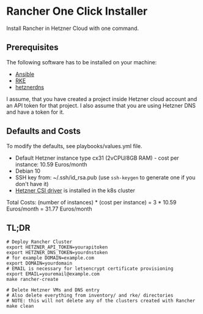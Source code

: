 # Rancher One Click Installer

Install Rancher in Hetzner Cloud with one command.

## Prerequisites

The following software has to be installed on your machine:

* [Ansible](https://docs.ansible.com/ansible/latest/installation_guide/intro_installation.html)
* [RKE](https://github.com/rancher/rke/releases)
* [hetznerdns](https://github.com/earthquakesan/hetznerdns-py)

I assume, that you have created a project inside Hetzner cloud account and an API token for that project.
I also assume that you are using Hetzner DNS and have a token for it.

## Defaults and Costs

To modify the defaults, see playbooks/values.yml file.

* Default Hetzner instance type cx31 (2vCPU/8GB RAM) - cost per instance: 10.59 Euros/month
* Debian 10
* SSH key from: ~/.ssh/id_rsa.pub (use `ssh-keygen` to generate one if you don't have it)
* [Hetzner CSI driver](https://github.com/hetznercloud/csi-driver) is installed in the k8s cluster

Total Costs: (number of instances) * (cost per instance) = 3 * 10.59 Euros/month = 31.77 Euros/month

## TL;DR

```
# Deploy Rancher Cluster
export HETZNER_API_TOKEN=yourapitoken
export HETZNER_DNS_TOKEN=yourdnstoken
# for example DOMAIN=example.com
export DOMAIN=yourdomain
# EMAIL is necessary for letsencrypt certificate provisioning
export EMAIL=youremail@example.com
make rancher-create

# Delete Hetzner VMs and DNS entry
# Also delete everything from inventory/ and rke/ directories
# NOTE: this will not delete any of the clusters created with Rancher
make clean
```
